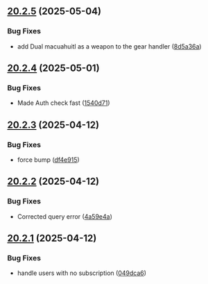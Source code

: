 ## [20.2.5](https://github.com/Torwent/WaspLib/compare/v20.2.4...v20.2.5) (2025-05-04)


### Bug Fixes

* add Dual macuahuitl as a weapon to the gear handler ([8d5a36a](https://github.com/Torwent/WaspLib/commit/8d5a36a89599791e000746ed4c1176ce6f41f480))



## [20.2.4](https://github.com/Torwent/WaspLib/compare/v20.2.3...v20.2.4) (2025-05-01)


### Bug Fixes

* Made Auth check fast ([1540d71](https://github.com/Torwent/WaspLib/commit/1540d71e43ed250a49596a73cd9f83e2cec4c87f))



## [20.2.3](https://github.com/Torwent/WaspLib/compare/v20.2.2...v20.2.3) (2025-04-12)


### Bug Fixes

* force bump ([df4e915](https://github.com/Torwent/WaspLib/commit/df4e915fb4cfeca2c0d076ee80171f7d096f10a3))



## [20.2.2](https://github.com/Torwent/WaspLib/compare/v20.2.1...v20.2.2) (2025-04-12)


### Bug Fixes

* Corrected query error ([4a59e4a](https://github.com/Torwent/WaspLib/commit/4a59e4a9460acaa52737f2c32f6af8f19309dde0))



## [20.2.1](https://github.com/Torwent/WaspLib/compare/v20.2.0...v20.2.1) (2025-04-12)


### Bug Fixes

* handle users with no subscription ([049dca6](https://github.com/Torwent/WaspLib/commit/049dca6cfb9928f72f88a5391020733cae58ec3f))



